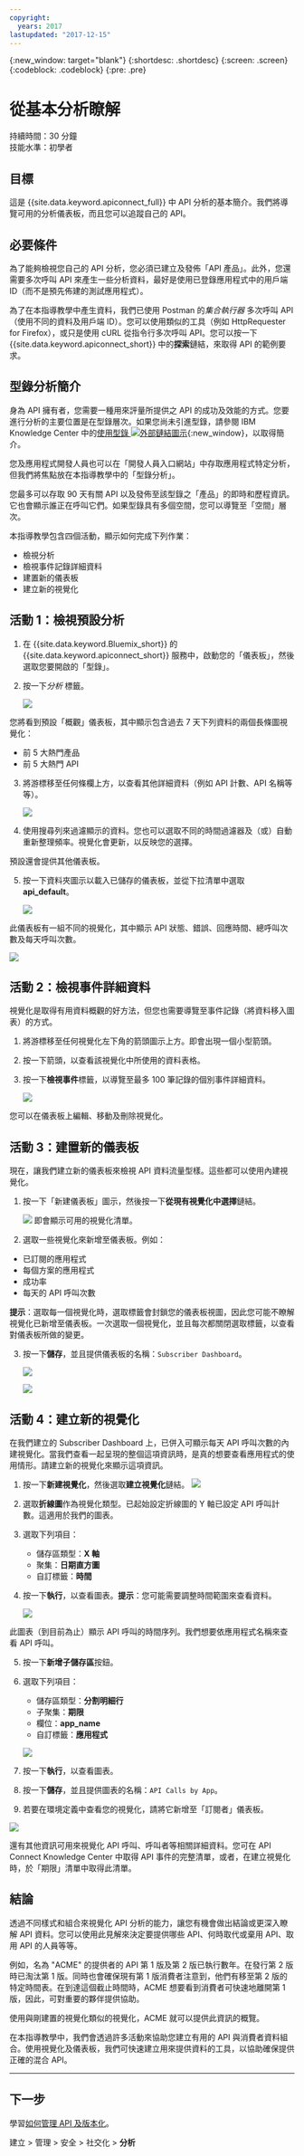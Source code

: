 ```yaml
---
copyright:
  years: 2017
lastupdated: "2017-12-15"
---
```


{:new_window: target="blank"}
{:shortdesc: .shortdesc}
{:screen: .screen}
{:codeblock: .codeblock}
{:pre: .pre}

# 從基本分析瞭解
持續時間：30 分鐘  
技能水準：初學者

## 目標
這是 {{site.data.keyword.apiconnect_full}} 中 API 分析的基本簡介。我們將導覽可用的分析儀表板，而且您可以追蹤自己的 API。


## 必要條件
為了能夠檢視您自己的 API 分析，您必須已建立及發佈「API 產品」。此外，您還需要多次呼叫 API 來產生一些分析資料，最好是使用已登錄應用程式中的用戶端 ID（而不是預先佈建的測試應用程式）。

為了在本指導教學中產生資料，我們已使用 Postman 的*集合執行器* 多次呼叫 API（使用不同的資料及用戶端 ID）。您可以使用類似的工具（例如 HttpRequester for Firefox），或只是使用 cURL 從指令行多次呼叫 API。您可以按一下 {{site.data.keyword.apiconnect_short}} 中的**探索**鏈結，來取得 API 的範例要求。

## 型錄分析簡介
身為 API 擁有者，您需要一種用來評量所提供之 API 的成功及效能的方式。您要進行分析的主要位置是在型錄層次。如果您尚未引進型錄，請參閱 IBM Knowledge Center 中的[使用型錄 ![外部鏈結圖示](../../../icons/launch-glyph.svg "外部鏈結圖示")](https://www.ibm.com/support/knowledgecenter/en/SSFS6T/com.ibm.apic.apionprem.doc/conref_working_with_env.html){:new_window}，以取得簡介。 

您及應用程式開發人員也可以在「開發人員入口網站」中存取應用程式特定分析，但我們將焦點放在本指導教學中的「型錄分析」。

您最多可以存取 90 天有關 API 以及發佈至該型錄之「產品」的即時和歷程資訊。它也會顯示誰正在呼叫它們。如果型錄具有多個空間，您可以導覽至「空間」層次。

本指導教學包含四個活動，顯示如何完成下列作業：
* 檢視分析
* 檢視事件記錄詳細資料
* 建置新的儀表板
* 建立新的視覺化


## 活動 1：檢視預設分析
1. 在 {{site.data.keyword.Bluemix_short}} 的 {{site.data.keyword.apiconnect_short}} 服務中，啟動您的「儀表板」，然後選取您要開啟的「型錄」。 
2. 按一下*分析* 標籤。

   ![](./images/analyticstab.png) 
  
您將看到預設「概觀」儀表板，其中顯示包含過去 7 天下列資料的兩個長條圖視覺化：
* 前 5 大熱門產品 
* 前 5 大熱門 API 

3. 將游標移至任何條欄上方，以查看其他詳細資料（例如 API 計數、API 名稱等等）。

   ![](./images/defaultoverview.png) 

4. 使用搜尋列來過濾顯示的資料。您也可以選取不同的時間過濾器及（或）自動重新整理頻率。視覺化會更新，以反映您的選擇。

預設還會提供其他儀表板。

5. 按一下資料夾圖示以載入已儲存的儀表板，並從下拉清單中選取 **api_default**。

   ![](./images/api_default.png) 

此儀表板有一組不同的視覺化，其中顯示 API 狀態、錯誤、回應時間、總呼叫次數及每天呼叫次數。

   ![](./images/sandbox-api_default.png) 


## 活動 2：檢視事件詳細資料

視覺化是取得有用資料概觀的好方法，但您也需要導覽至事件記錄（將資料移入圖表）的方式。

1. 將游標移至任何視覺化左下角的箭頭圖示上方。即會出現一個小型箭頭。
2. 按一下箭頭，以查看該視覺化中所使用的資料表格。 
3. 按一下**檢視事件**標籤，以導覽至最多 100 筆記錄的個別事件詳細資料。

   ![](./images/statuscodetable.png) 

您可以在儀表板上編輯、移動及刪除視覺化。

## 活動 3：建置新的儀表板

現在，讓我們建立新的儀表板來檢視 API 資料流量型樣。這些都可以使用內建視覺化。 

1. 按一下「新建儀表板」圖示，然後按一下**從現有視覺化中選擇**鏈結。 

   ![](./images/newdashboard.png) 
    即會顯示可用的視覺化清單。



2. 選取一些視覺化來新增至儀表板。例如：
  * 已訂閱的應用程式
  * 每個方案的應用程式 
  * 成功率
  * 每天的 API 呼叫次數
  
  **提示**：選取每一個視覺化時，選取標籤會封鎖您的儀表板視圖，因此您可能不瞭解視覺化已新增至儀表板。一次選取一個視覺化，並且每次都關閉選取標籤，以查看對儀表板所做的變更。

3. 按一下**儲存**，並且提供儀表板的名稱：`Subscriber Dashboard`。

   ![](./images/savedashboard.png)

   ![](./images/namedashboard.png) 


## 活動 4：建立新的視覺化
在我們建立的 Subscriber Dashboard 上，已併入可顯示每天 API 呼叫次數的內建視覺化。當我們查看一起呈現的整個這項資訊時，是真的想要查看應用程式的使用情形。請建立新的視覺化來顯示這項資訊。

1. 按一下**新建視覺化**，然後選取**建立視覺化**鏈結。
   ![](./images/newvisualization.png) 

2. 選取**折線圖**作為視覺化類型。已起始設定折線圖的 Y 軸已設定 API 呼叫計數。這適用於我們的圖表。

3. 選取下列項目：
	* 儲存區類型：**X 軸**
	* 聚集：**日期直方圖**
	* 自訂標籤：**時間** 
4. 按一下**執行**，以查看圖表。**提示**：您可能需要調整時間範圍來查看資料。

   ![](./images/apichart1.png)

此圖表（到目前為止）顯示 API 呼叫的時間序列。我們想要依應用程式名稱來查看 API 呼叫。

5. 按一下**新增子儲存區**按鈕。
6. 選取下列項目：
	* 儲存區類型：**分割明細行**
	* 子聚集：**期限**
	* 欄位：**app_name**
	* 自訂標籤：**應用程式**
	
   ![](./images/subbucket.png)
8. 按一下**執行**，以查看圖表。
9. 按一下**儲存**，並且提供圖表的名稱：`API Calls by App`。
10. 若要在環境定義中查看您的視覺化，請將它新增至「訂閱者」儀表板。

   ![](./images/apichartfinal.png)
 
還有其他資訊可用來視覺化 API 呼叫、呼叫者等相關詳細資料。您可在 API Connect Knowledge Center 中取得 API 事件的完整清單，或者，在建立視覺化時，於「期限」清單中取得此清單。

## 結論

透過不同樣式和組合來視覺化 API 分析的能力，讓您有機會做出結論或更深入瞭解 API 資料。您可以使用此見解來決定要提供哪些 API、何時取代或棄用 API、取用 API 的人員等等。

例如，名為 "ACME" 的提供者的 API 第 1 版及第 2 版已執行數年。在發行第 2 版時已淘汰第 1 版。同時也會確保現有第 1 版消費者注意到，他們有移至第 2 版的特定時間表。在到達這個截止時間時，ACME 想要看到消費者可快速地離開第 1 版，因此，可對重要的夥伴提供協助。 

使用與剛建置的視覺化類似的視覺化，ACME 就可以提供此資訊的概覽。

在本指導教學中，我們會透過許多活動來協助您建立有用的 API 與消費者資料組合。使用視覺化及儀表板，我們可快速建立用來提供資料的工具，以協助確保提供正確的混合 API。

---

## 下一步

學習[如何管理 API 及版本化](tut_manage_version_landing.html)。

建立 > 管理 > 安全 > 社交化 > **分析**  
